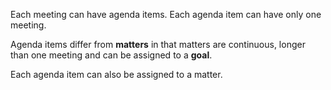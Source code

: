 Each meeting can have agenda items. Each agenda item can have only one meeting.

Agenda items differ from **matters** in that matters are continuous, longer than one
meeting and can be assigned to a **goal**.

Each agenda item can also be assigned to a matter.
